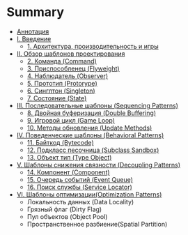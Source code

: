 # Summary

* [Аннотация](README.md)
* [I. Введение](chapter-1/1-introduction.md)
   * [1. Архитектура, производительность и игры](chapter-1/1.1-architecture-performance-and-games.md)
* [II. Обзор шаблонов проектирования](chapter-2/2-design-patterns-revisited.md)
   * [2. Команда (Command)](chapter-2/2.1-command.md)
   * [3. Приспособленец (Flyweight)](chapter-2/2.2-flyweight.md)
   * [4. Наблюдатель (Observer)](chapter-2/2.3-observer.md)
   * [5. Прототип (Protorype)](chapter-2/2.4-prototype.md)
   * [6. Синглтон (Singleton)](chapter-2/2.5-singleton.md)
   * [7. Состояние (State)](chapter-2/2.6-state.md)
* [III. Последовательные шаблоны (Sequencing Patterns)](chapter-3/3-sequencing-patterns.md)
   * [8. Двойная буферизация (Double Buffering)](chapter-3/3.1-double-buffering.md)
   * [9. Игровой цикл (Game Loop)](chapter-3/3.2-3.2-game-loop.md)
   * [10. Методы обновления (Update Methods)](chapter-3/3.3-update-methods.md)
* [IV. Поведенческие шаблоны (Behavioral Patterns)](chapter-4/4-behavioral-patterns.md)
   * [11. Байткод (Bytecode)](chapter-4/4.1-bytecode.md)
   * [12. Подкласс песочница (Subclass Sandbox)](chapter-4/4.2-subclass-sandbox.md)
   * [13. Объект тип (Type Object)](chapter-4/4.3-type-object.md)
* [V. Шаблоны снижения связности (Decoupling Patterns)](chapter-5/5-decoupling-patterns.md)
   * [14. Компонент (Component)](chapter-5/5.1-component.md)
   * [15. Очередь событий (Event Queue)](chapter-5/5.2-event-queue.md)
   * [16. Поиск службы (Service Locator)](chapter-5/5.3-service-locator.md)
*  [VI. Шаблоны оптимизации(Optimization Patterns)](chapter-6/6-optimization-patterns.md)
   * Локальность данных (Data Locality)
   * Грязный флаг (Dirty Flag)
   * Пул объектов (Object Pool)
   * Пространственное разбиение(Spatial Partition)

